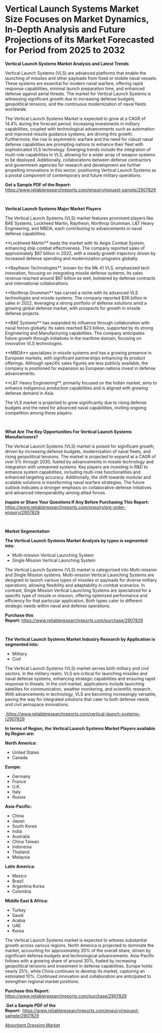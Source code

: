 <p><h1>Vertical Launch Systems Market Size Focuses on Market Dynamics, In-Depth Analysis and Future Projections of its Market Forecasted for Period from 2025 to 2032</h1></p><p><strong>Vertical Launch Systems Market Analysis and Latest Trends</strong></p>
<p><p>Vertical Launch Systems (VLS) are advanced platforms that enable the launching of missiles and other payloads from fixed or mobile naval vessels. These systems are essential for modern naval warfare, offering rapid response capabilities, minimal launch preparation time, and enhanced defense against aerial threats. The market for Vertical Launch Systems is witnessing significant growth due to increasing defense budgets, geopolitical tensions, and the continuous modernization of naval fleets worldwide.</p><p>The Vertical Launch Systems Market is expected to grow at a CAGR of 14.4% during the forecast period. Increasing investments in military capabilities, coupled with technological advancements such as automation and improved missile guidance systems, are driving this growth. Furthermore, the rise in asymmetric warfare and the need for robust naval defense capabilities are prompting nations to enhance their fleet with sophisticated VLS technology. Emerging trends include the integration of multi-role capabilities in VLS, allowing for a wider array of weapon systems to be deployed. Additionally, collaborations between defense contractors and government agencies for research and development are further propelling innovations in this sector, positioning Vertical Launch Systems as a pivotal component of contemporary and future military operations.</p></p>
<p><strong>Get a Sample PDF of the Report:&nbsp;</strong> <a href="https://www.reliableresearchreports.com/enquiry/request-sample/2907829?utm_campaign=3020&utm_medium=2&utm_source=Github&utm_content=ia&utm_term=12032025&utm_id=vertical-launch-systems">https://www.reliableresearchreports.com/enquiry/request-sample/2907829</a></p>
<p>&nbsp;</p>
<p><strong>Vertical Launch Systems Major Market Players</strong></p>
<p><p>The Vertical Launch Systems (VLS) market features prominent players like BAE Systems, Lockheed Martin, Raytheon, Northrop Grumman, L&T Heavy Engineering, and MBDA, each contributing to advancements in naval defense capabilities.</p><p>**Lockheed Martin** leads the market with its Aegis Combat System, enhancing ship combat effectiveness. The company reported sales of approximately $67 billion in 2022, with a steady growth trajectory driven by increased defense spending and modernization programs globally.</p><p>**Raytheon Technologies**, known for the Mk 41 VLS, emphasized tech innovation, focusing on integrating missile defense systems. Its sales revenue reached around $67 billion as well, bolstered by defense contracts and international collaborations.</p><p>**Northrop Grumman** has carved a niche with its advanced VLS technologies and missile systems. The company reported $36 billion in sales in 2022, leveraging a strong portfolio of defense solutions amid a growing global defense market, with prospects for growth in missile defense projects.</p><p>**BAE Systems** has expanded its influence through collaboration with naval forces globally. Its sales reached $23 billion, supported by its strong Engineering and Manufacturing capabilities. The company anticipates future growth through initiatives in the maritime domain, focusing on innovative VLS technologies.</p><p>**MBDA** specializes in missile systems and has a growing presence in European markets, with significant partnerships enhancing its product offerings. Although specific sales figures are less publicly available, the company is positioned for expansion as European nations invest in defense advancements.</p><p>**L&T Heavy Engineering**, primarily focused on the Indian market, aims to enhance indigenous production capabilities and is aligned with growing defense demand in Asia.</p><p>The VLS market is projected to grow significantly due to rising defense budgets and the need for advanced naval capabilities, inviting ongoing competition among these players.</p></p>
<p>&nbsp;</p>
<p><strong>What Are The Key Opportunities For Vertical Launch Systems Manufacturers?</strong></p>
<p><p>The Vertical Launch Systems (VLS) market is poised for significant growth, driven by increasing defense budgets, modernization of naval fleets, and rising geopolitical tensions. The market is projected to expand at a CAGR of over 5% through 2030, fueled by advancements in missile technology and integration with unmanned systems. Key players are investing in R&D to enhance system capabilities, including multi-role functionalities and enhanced targeting accuracy. Additionally, the shift towards modular and scalable solutions is transforming naval warfare strategies. The future outlook indicates a stronger emphasis on collaborative defense initiatives and advanced interoperability among allied forces.</p></p>
<p><strong>Inquire or Share Your Questions If Any Before Purchasing This Report:</strong> <a href="https://www.reliableresearchreports.com/enquiry/pre-order-enquiry/2907829?utm_campaign=3020&utm_medium=2&utm_source=Github&utm_content=ia&utm_term=12032025&utm_id=vertical-launch-systems">https://www.reliableresearchreports.com/enquiry/pre-order-enquiry/2907829</a></p>
<p>&nbsp;</p>
<p><strong>Market Segmentation</strong></p>
<p><strong>The Vertical Launch Systems Market Analysis by types is segmented into:</strong></p>
<p><ul><li>Multi-mission Vertical Launching System</li><li>Single Mission Vertical Launching System</li></ul></p>
<p><p>The Vertical Launch Systems (VLS) market is categorized into Multi-mission and Single Mission systems. Multi-mission Vertical Launching Systems are designed to launch various types of missiles or payloads for diverse military operations, allowing flexibility and adaptability in combat scenarios. In contrast, Single Mission Vertical Launching Systems are specialized for a specific type of missile or mission, offering optimized performance and efficiency for that particular application. Both types cater to different strategic needs within naval and defense operations.</p></p>
<p><strong>Purchase this Report:&nbsp;</strong><a href="https://www.reliableresearchreports.com/purchase/2907829?utm_campaign=3020&utm_medium=2&utm_source=Github&utm_content=ia&utm_term=12032025&utm_id=vertical-launch-systems">https://www.reliableresearchreports.com/purchase/2907829</a></p>
<p>&nbsp;</p>
<p><strong>The Vertical Launch Systems Market Industry Research by Application is segmented into:</strong></p>
<p><ul><li>Military</li><li>Civil</li></ul></p>
<p><p>The Vertical Launch Systems (VLS) market serves both military and civil sectors. In the military realm, VLS are critical for launching missiles and naval defense systems, enhancing strategic capabilities and ensuring rapid response to threats. In the civil market, applications include launching satellites for communication, weather monitoring, and scientific research. With advancements in technology, VLS are becoming increasingly versatile, paving the way for integrated solutions that cater to both defense needs and civil aerospace innovations.</p></p>
<p><a href="https://www.reliableresearchreports.com/vertical-launch-systems-r2907829?utm_campaign=3020&utm_medium=2&utm_source=Github&utm_content=ia&utm_term=12032025&utm_id=vertical-launch-systems">&nbsp;https://www.reliableresearchreports.com/vertical-launch-systems-r2907829</a></p>
<p><strong>In terms of Region, the Vertical Launch Systems Market Players available by Region are:</strong></p>
<p>
    <p> <strong> North America: </strong>
        <ul>
            <li>United States</li>
            <li>Canada</li>
        </ul>
        </p> 
    <p> <strong> Europe: </strong>
        <ul>
            <li>Germany</li>
            <li>France</li>
            <li>U.K.</li>
            <li>Italy</li>
            <li>Russia</li>
        </ul>
        </p> 
    <p> <strong> Asia-Pacific: </strong>
        <ul>
            <li>China</li>
            <li>Japan</li>
            <li>South Korea</li>
            <li>India</li>
            <li>Australia</li>
            <li>China Taiwan</li>
            <li>Indonesia</li>
            <li>Thailand</li>
            <li>Malaysia</li>
        </ul>
        </p> 
    <p> <strong> Latin America: </strong>
        <ul>
            <li>Mexico</li>
            <li>Brazil</li>
            <li>Argentina Korea</li>
            <li>Colombia</li>
        </ul>
        </p> 
    <p> <strong> Middle East & Africa: </strong>
        <ul>
            <li>Turkey</li>
            <li>Saudi</li>
            <li>Arabia</li>
            <li>UAE</li>
            <li>Korea</li>
        </ul>
    </p>
    </p>
<p><p>The Vertical Launch Systems market is expected to witness substantial growth across various regions. North America is projected to dominate the market, accounting for approximately 35% of the overall share, driven by significant defense budgets and technological advancements. Asia-Pacific follows with a growing share of around 30%, fueled by increasing geopolitical tensions and investment in defense capabilities. Europe holds nearly 25%, while China continues to develop its market, capturing an estimated 10%. Continued innovation and collaboration are anticipated to strengthen regional market positions.</p></p>
<p><strong>Purchase this Report: </strong><a href="https://www.reliableresearchreports.com/purchase/2907829?utm_campaign=3020&utm_medium=2&utm_source=Github&utm_content=ia&utm_term=12032025&utm_id=vertical-launch-systems">https://www.reliableresearchreports.com/purchase/2907829</a></p>
<p>&nbsp;<strong>Get a Sample PDF of the Report:&nbsp;&nbsp;</strong><a href="https://www.reliableresearchreports.com/enquiry/request-sample/2907829?utm_campaign=3020&utm_medium=2&utm_source=Github&utm_content=ia&utm_term=12032025&utm_id=vertical-launch-systems">https://www.reliableresearchreports.com/enquiry/request-sample/2907829</a></p>
<p><strong></strong></p>
<p><p><a href="https://github.com/sphaabrose/Market-Research-Report-List-1/blob/main/absorbent-dressing-market.md?utm_campaign=3020&utm_medium=2&utm_source=Github&utm_content=ia&utm_term=12032025&utm_id=vertical-launch-systems">Absorbent Dressing Market</a></p></p>